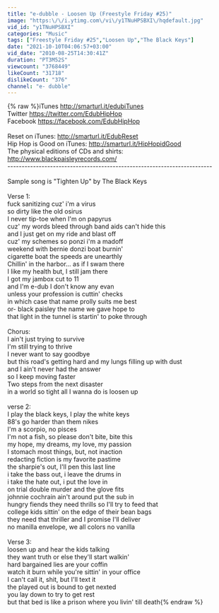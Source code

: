 ```yaml
---
title: "e-dubble - Loosen Up (Freestyle Friday #25)"
image: "https:\/\/i.ytimg.com\/vi\/y1TNuHPSBXI\/hqdefault.jpg"
vid_id: "y1TNuHPSBXI"
categories: "Music"
tags: ["Freestyle Friday #25","Loosen Up","The Black Keys"]
date: "2021-10-10T04:06:57+03:00"
vid_date: "2010-08-25T14:30:41Z"
duration: "PT3M52S"
viewcount: "3768449"
likeCount: "31718"
dislikeCount: "376"
channel: "e- dubble"
---
```

{% raw %}iTunes <a rel="nofollow" target="blank" href="http://smarturl.it/edubiTunes">http://smarturl.it/edubiTunes</a><br />Twitter <a rel="nofollow" target="blank" href="https://twitter.com/EdubHipHop">https://twitter.com/EdubHipHop</a><br />Facebook <a rel="nofollow" target="blank" href="https://facebook.com/EdubHipHop">https://facebook.com/EdubHipHop</a><br /><br />Reset on iTunes: <a rel="nofollow" target="blank" href="http://smarturl.it/EdubReset">http://smarturl.it/EdubReset</a><br />Hip Hop is Good on iTunes: <a rel="nofollow" target="blank" href="http://smarturl.it/HipHopidGood">http://smarturl.it/HipHopidGood</a><br />The physical editions of CDs and shirts: <a rel="nofollow" target="blank" href="http://www.blackpaisleyrecords.com/">http://www.blackpaisleyrecords.com/</a><br />------------------------------------------------------------------------<br /><br />Sample song is &quot;Tighten Up&quot; by The Black Keys<br /><br />Verse 1:<br />fuck sanitizing cuz' i'm a virus <br />so dirty like the old osirus<br />I never tip-toe when I'm on papyrus<br />cuz' my words bleed through band aids can't hide this<br />and I just get on my ride and blast off<br />cuz' my schemes so ponzi i'm a madoff <br />weekend with bernie donzi boat burnin' <br />cigarette boat the speeds are unearthly <br />Chillin' in the harbor... as if I swam there<br />I like my health but, I still jam there<br />I got my jambox cut to 11<br />and I'm e-dub I don't know any evan<br />unless your profession is cuttin' checks<br />in which case that name prolly suits me best<br />or- black paisley the name we gave hope to <br />that light in the tunnel is startin' to poke through<br /><br />Chorus:<br />I ain't just trying to survive<br />I'm still trying to thrive <br />I never want to say goodbye <br />but this road's getting hard and my lungs filling up with dust<br />and I ain't never had the answer<br />so I keep moving faster <br />Two steps from the next disaster <br />in a world so tight all I wanna do is loosen up <br /><br />verse 2:<br />I play the black keys, I play the white keys<br />88's go harder than them nikes<br />I'm a scorpio, no pisces <br />I'm not a fish, so please don't bite, bite this<br />my hope, my dreams, my love, my passion<br />I stomach most things, but, not inaction<br />redacting fiction is my favorite pastime<br />the sharpie's out, I'll pen this last line<br />i take the bass out, i leave the drums in<br />i take the hate out, i put the love in<br />on trial double murder and the glove fits<br />johnnie cochrain ain't around put the sub in<br />hungry fiends they need thrills so I'll try to feed that<br />college kids sittin' on the edge of their bean bags<br />they need that thriller and I promise I'll deliver<br />no manilla envelope, we all colors no vanilla<br /><br />Verse 3:<br />loosen up and hear the kids talking<br />they want truth or else they'll start walkin'<br />hard bargained lies are your coffin<br />watch it burn while you're sittin' in your office<br />I can't call it, shit, but I'll text it<br />the played out is bound to get nexted <br />you lay down to try to get rest <br />but that bed is like a prison where you livin' till death{% endraw %}
